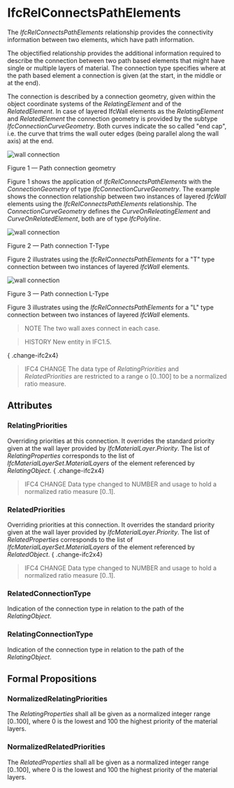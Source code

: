 # IfcRelConnectsPathElements

The _IfcRelConnectsPathElements_ relationship provides the connectivity information between two elements, which have path information.

The objectified relationship provides the additional information required to describe the connection between two path based elements that might have single or multiple layers of material. The connection type specifies where at the path based element a connection is given (at the start, in the middle or at the end).

The connection is described by a connection geometry, given within the object coordinate systems of the _RelatingElement_ and of the _RelatedElement_. In case of layered IfcWall elements as the _RelatingElement_ and _RelatedElement_ the connection geometry is provided by the subtype _IfcConnectionCurveGeometry_. Both curves indicate the so called "end cap", i.e. the curve that trims the wall outer edges (being parallel along the wall axis) at the end.



![wall connection](../../../../figures/ifcrelconnectspathelements-fig1.png)

Figure 1 &mdash; Path connection geometry

Figure 1 shows the application of <em>IfcRelConnectsPathElements</em> with the <em>ConnectionGeometry</em> of type  <em>IfcConnectionCurveGeometry</em>. The example shows the connection relationship between two instances of layered <em>IfcWall</em> elements using the <em>IfcRelConnectsPathElements</em> relationship. The <em>ConnectionCurveGeometry</em> defines the <em>CurveOnReleatingElement</em> and <em>CurveOnRelatedElement</em>, both are of type <em>IfcPolyline</em>.

![wall connection](../../../../figures/ifcrelconnectspathelements-fig2.png)

Figure 2 &mdash; Path connection T-Type

Figure 2 illustrates using the <em>IfcRelConnectsPathElements</em> for a "T" type connection between two instances of layered <em>IfcWall</em> elements.

![wall connection](../../../../figures/ifcrelconnectspathelements-fig3.png)

Figure 3 &mdash; Path connection L-Type

Figure 3 illustrates using the <em>IfcRelConnectsPathElements</em> for a "L" type connection between two instances of layered <em>IfcWall</em> elements.

> NOTE  The two wall axes connect in each case.

> HISTORY  New entity in IFC1.5.

{ .change-ifc2x4}
> IFC4 CHANGE  The data type of _RelatingPriorities_ and _RelatedPriorities_ are restricted to a range o [0..100] to be a normalized ratio measure.

## Attributes

### RelatingPriorities
Overriding priorities at this connection. It overrides the standard priority given at the wall layer provided by _IfcMaterialLayer_._Priority_. The list of _RelatingProperties_ corresponds to the list of _IfcMaterialLayerSet_._MaterialLayers_ of the element referenced by _RelatingObject_.
{ .change-ifc2x4}
> IFC4 CHANGE  Data type changed to NUMBER and usage to hold a normalized ratio measure [0..1].

### RelatedPriorities
Overriding priorities at this connection. It overrides the standard priority given at the wall layer provided by _IfcMaterialLayer_._Priority_. The list of _RelatedProperties_ corresponds to the list of _IfcMaterialLayerSet_._MaterialLayers_ of the element referenced by _RelatedObject_.
{ .change-ifc2x4}
> IFC4 CHANGE  Data type changed to NUMBER and usage to hold a normalized ratio measure [0..1].

### RelatedConnectionType
Indication of the connection type in relation to the path of the _RelatingObject_.

### RelatingConnectionType
Indication of the connection type in relation to the path of the _RelatingObject_.

## Formal Propositions

### NormalizedRelatingPriorities
The _RelatingProperties_ shall all be given as a normalized integer range [0..100], where 0 is the lowest and 100 the highest priority of the material layers.

### NormalizedRelatedPriorities
The _RelatedProperties_ shall all be given as a normalized integer range [0..100], where 0 is the lowest and 100 the highest priority of the material layers.
